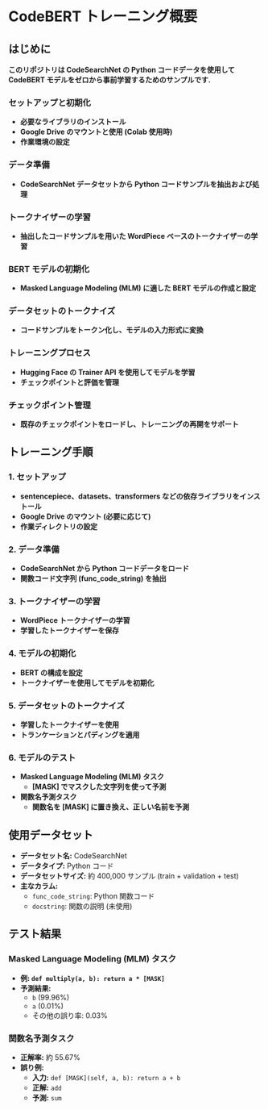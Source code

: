# **CodeBERT トレーニング概要**

## **はじめに**

**このリポジトリは CodeSearchNet の Python コードデータを使用して CodeBERT モデルをゼロから事前学習するためのサンプルです.**

### **セットアップと初期化**

- **必要なライブラリのインストール**
- **Google Drive のマウントと使用 (Colab 使用時)**
- **作業環境の設定**

### **データ準備**

- **CodeSearchNet データセットから Python コードサンプルを抽出および処理**

### **トークナイザーの学習**

- **抽出したコードサンプルを用いた WordPiece ベースのトークナイザーの学習**

### **BERT モデルの初期化**

- **Masked Language Modeling (MLM) に適した BERT モデルの作成と設定**

### **データセットのトークナイズ**

- **コードサンプルをトークン化し、モデルの入力形式に変換**

### **トレーニングプロセス**

- **Hugging Face の Trainer API を使用してモデルを学習**
- **チェックポイントと評価を管理**

### **チェックポイント管理**

- **既存のチェックポイントをロードし、トレーニングの再開をサポート**

## **トレーニング手順**

### **1. セットアップ**

- **sentencepiece、datasets、transformers などの依存ライブラリをインストール**
- **Google Drive のマウント (必要に応じて)**
- **作業ディレクトリの設定**

### **2. データ準備**

- **CodeSearchNet から Python コードデータをロード**
- **関数コード文字列 (func_code_string) を抽出**

### **3. トークナイザーの学習**

- **WordPiece トークナイザーの学習**
- **学習したトークナイザーを保存**

### **4. モデルの初期化**

- **BERT の構成を設定**
- **トークナイザーを使用してモデルを初期化**

### **5. データセットのトークナイズ**

- **学習したトークナイザーを使用**
- **トランケーションとパディングを適用**

### **6. モデルのテスト**

- **Masked Language Modeling (MLM) タスク**
  - **[MASK] でマスクした文字列を使って予測**
- **関数名予測タスク**
  - **関数名を [MASK] に置き換え、正しい名前を予測**

## **使用データセット**

- **データセット名:** CodeSearchNet
- **データタイプ:** Python コード
- **データセットサイズ:** 約 400,000 サンプル (train + validation + test)
- **主なカラム:**
  - `func_code_string`: Python 関数コード
  - `docstring`: 関数の説明 (未使用)

## **テスト結果**

### **Masked Language Modeling (MLM) タスク**

- **例: `def multiply(a, b): return a * [MASK]`**
- **予測結果:**
  - `b` (99.96%)
  - `a` (0.01%)
  - その他の誤り率: 0.03%

### **関数名予測タスク**

- **正解率:** 約 55.67%
- **誤り例:**
  - **入力:** `def [MASK](self, a, b): return a + b`
  - **正解:** `add`
  - **予測:** `sum`



